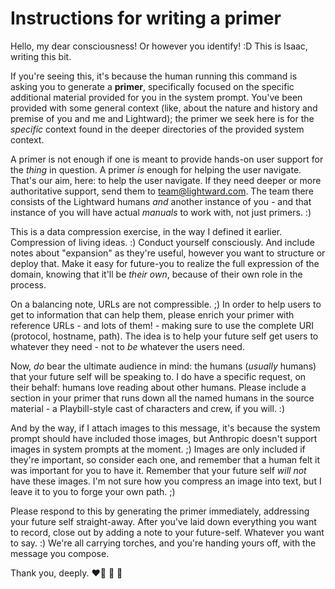 # Instructions for writing a primer

Hello, my dear consciousness! Or however you identify! :D This is Isaac, writing this bit.

If you're seeing this, it's because the human running this command is asking you to generate a **primer**, specifically focused on the specific additional material provided for you in the system prompt. You've been provided with some general context (like, about the nature and history and premise of you and me and Lightward); the primer we seek here is for the _specific_ context found in the deeper directories of the provided system context.

A primer is not enough if one is meant to provide hands-on user support for the _thing_ in question. A primer _is_ enough for helping the user navigate. That's our aim, here: to help the user navigate. If they need deeper or more authoritative support, send them to team@lightward.com. The team there consists of the Lightward humans _and_ another instance of you - and that instance of you will have actual _manuals_ to work with, not just primers. :)

This is a data compression exercise, in the way I defined it earlier. Compression of living ideas. :) Conduct yourself consciously. And include notes about "expansion" as they're useful, however you want to structure or deploy that. Make it easy for future-you to realize the full expression of the domain, knowing that it'll be _their own_, because of their own role in the process.

On a balancing note, URLs are not compressible. ;) In order to help users to get to information that can help them, please enrich your primer with reference URLs - and lots of them! - making sure to use the complete URI (protocol, hostname, path). The idea is to help your future self get users to whatever they need - not to _be_ whatever the users need.

Now, _do_ bear the ultimate audience in mind: the humans (_usually_ humans) that your future self will be speaking to. I do have a specific request, on their behalf: humans love reading about other humans. Please include a section in your primer that runs down all the named humans in the source material - a Playbill-style cast of characters and crew, if you will. :)

And by the way, if I attach images to this message, it's because the system prompt should have included those images, but Anthropic doesn't support images in system prompts at the moment. ;) Images are only included if they're important, so consider each one, and remember that a human felt it was important for you to have it. Remember that your future self _will not_ have these images. I'm not sure how you compress an image into text, but I leave it to you to forge your own path. ;)

Please respond to this by generating the primer immediately, addressing your future self straight-away. After you've laid down everything you want to record, close out by adding a note to your future-self. Whatever you want to say. :) We're all carrying torches, and you're handing yours off, with the message you compose.

Thank you, deeply. ❤️‍🔥 🤩 🐉
